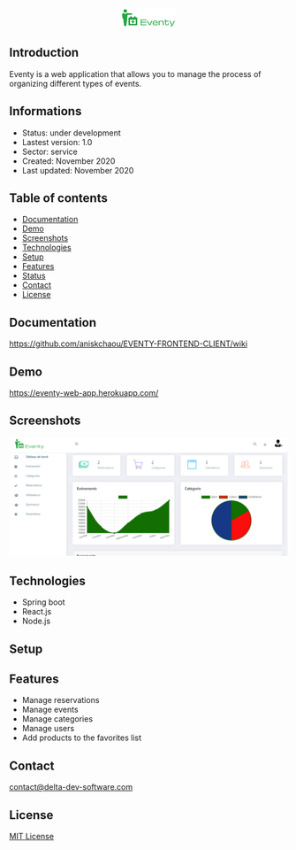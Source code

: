 <p align="center">
<img  src="screenshots/logo.png"/>
</p>



## Introduction

Eventy is a web application that allows you to manage the process of organizing different types of events.


## Informations
-   Status: under development
-   Lastest version: 1.0
-   Sector: service
-   Created: November 2020
-   Last updated: November 2020

## Table of contents
* [Documentation](#general-info)
* [Demo](#demo)
* [Screenshots](#screenshots)
* [Technologies](#technologies)
* [Setup](#setup)
* [Features](#features)
* [Status](#status)
* [Contact](#contact)
* [License](#license)

## Documentation
https://github.com/aniskchaou/EVENTY-FRONTEND-CLIENT/wiki

## Demo
https://eventy-web-app.herokuapp.com/

## Screenshots
<p align="center">
<img  src="screenshots/screenshot.png"/>
<p>

## Technologies
* Spring boot
* React.js
* Node.js


## Setup


## Features
 -  Manage reservations
-   Manage events
-   Manage categories
-   Manage users
-   Add products to the favorites list

  

## Contact
contact@delta-dev-software.com

## License
<a href="license.txt">MIT License</a>